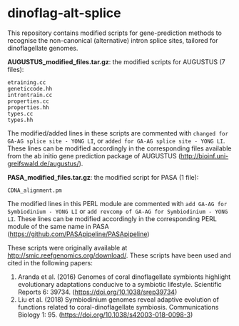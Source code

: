 # dinoflag-alt-splice
This repository contains modified scripts for gene-prediction methods to recognise the non-canonical (alternative) intron splice sites, tailored for dinoflagellate genomes.

**AUGUSTUS_modified_files.tar.gz**: the modified scripts for AUGUSTUS (7 files): 
~~~~
etraining.cc
geneticcode.hh
introntrain.cc
properties.cc
properties.hh
types.cc
types.hh
~~~~
The modified/added lines in these scripts are commented with `changed for GA-AG splice site - YONG LI`, or `added for GA-AG splice site - YONG LI`. These lines can be modified accordingly in the corresponding files available from the ab initio gene prediction package of AUGUSTUS (http://bioinf.uni-greifswald.de/augustus/).

**PASA_modified_files.tar.gz**: the modified script for PASA (1 file): 
~~~~
CDNA_alignment.pm
~~~~
The modified lines in this PERL module are commented with `add GA-AG for Symbiodinium - YONG LI` or `add revcomp of GA-AG for Symbiodinium - YONG LI`. These lines can be modified accordingly in the corresponding PERL module of the same name in PASA (https://github.com/PASApipeline/PASApipeline)

These scripts were originally available at http://smic.reefgenomics.org/download/. These scripts have been used and cited in the following papers:
1. Aranda et al. (2016) Genomes of coral dinoflagellate symbionts highlight evolutionary adaptations conducive to a symbiotic lifestyle. Scientific Reports 6: 39734. (https://doi.org/10.1038/srep39734)
2. Liu et al. (2018) Symbiodinium genomes reveal adaptive evolution of functions related to coral-dinoflagellate symbiosis. Communications Biology 1: 95. (https://doi.org/10.1038/s42003-018-0098-3)
